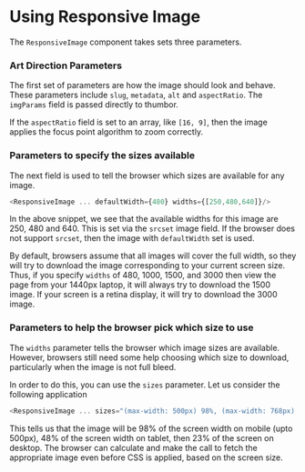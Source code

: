 # Using Responsive Image

The `ResponsiveImage` component takes sets three parameters.

### Art Direction Parameters

The first set of parameters are how the image should look and behave. These parameters include `slug`, `metadata`, `alt` and `aspectRatio`. The `imgParams` field is passed directly to thumbor.

If the `aspectRatio` field is set to an array, like `[16, 9]`, then the image applies the focus point algorithm to zoom correctly.

### Parameters to specify the sizes available

The next field is used to tell the browser which sizes are available for any image.

```javascript
<ResponsiveImage ... defaultWidth={480} widths={[250,480,640]}/>
```

In the above snippet, we see that the available widths for this image are 250, 480 and 640. This is set via the `srcset` image field. If the browser does not support `srcset`, then the image with `defaultWidth` set is used.

By default, browsers assume that all images will cover the full width, so they will try to download the image corresponding to your current screen size. Thus, if you specify `widths` of 480, 1000, 1500, and 3000 then view the page from your 1440px laptop, it will always try to download the 1500 image. If your screen is a retina display, it will try to download the 3000 image.

### Parameters to help the browser pick which size to use

The `widths` parameter tells the browser which image sizes are available. However, browsers still need some help choosing which size to download, particularly when the image is not full bleed.

In order to do this, you can use the `sizes` parameter. Let us consider the following application

```javascript
<ResponsiveImage ... sizes="(max-width: 500px) 98%, (max-width: 768px) 48%, 23%"/>
```

This tells us that the image will be 98% of the screen width on mobile (upto 500px), 48% of the screen width on tablet, then 23% of the screen on desktop. The browser can calculate and make the call to fetch the appropriate image even before CSS is applied, based on the screen size.
